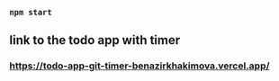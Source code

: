 ### `npm start`

## link to the todo app with timer

### https://todo-app-git-timer-benazirkhakimova.vercel.app/
